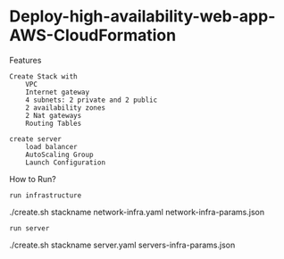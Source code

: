 # Deploy-high-availability-web-app-AWS-CloudFormation
Features

    Create Stack with
        VPC
        Internet gateway
        4 subnets: 2 private and 2 public
        2 availability zones
        2 Nat gateways
        Routing Tables

    create server
        load balancer
        AutoScaling Group
        Launch Configuration

How to Run?

    run infrastructure

 ./create.sh stackname network-infra.yaml network-infra-params.json

    run server

./create.sh stackname server.yaml servers-infra-params.json

